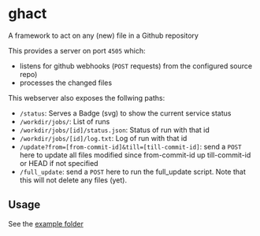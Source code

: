 # ghact

A framework to act on any (new) file in a Github repository

This provides a server on port `4505` which:

- listens for github webhooks (`POST` requests) from the configured source repo)
- processes the changed files 

This webserver also exposes the follwing paths:

- `/status`: Serves a Badge (svg) to show the current service status
- `/workdir/jobs/`: List of runs
- `/workdir/jobs/[id]/status.json`: Status of run with that id
- `/workdir/jobs/[id]/log.txt`: Log of run with that id
- `/update?from=[from-commit-id]&till=[till-commit-id]`: send a `POST` here to
  update all files modified since from-commit-id up till-commit-id or HEAD if
  not specified
- `/full_update`: send a `POST` here to run the full_update script. Note that
  this will not delete any files (yet).

## Usage

See the [example folder](example/)